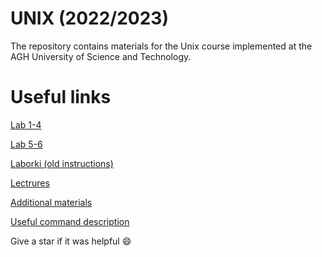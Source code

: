 # UNIX (2022/2023)

The repository contains materials for the Unix course implemented at the AGH University of Science and Technology.

# Useful links 

[Lab 1-4](./lab/lab1-4/)

[Lab 5-6](./lab/lab5-8/)

[Laborki (old instructions)](./lab/laborki/)

[Lectrures](./lectures/)

[Additional materials](./materials/)

[Useful command description](./knowlegde.md)

Give a star if it was helpful 😄
